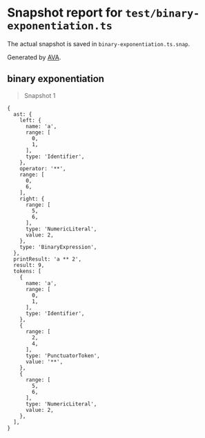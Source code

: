 # Snapshot report for `test/binary-exponentiation.ts`

The actual snapshot is saved in `binary-exponentiation.ts.snap`.

Generated by [AVA](https://avajs.dev).

## binary exponentiation

> Snapshot 1

    {
      ast: {
        left: {
          name: 'a',
          range: [
            0,
            1,
          ],
          type: 'Identifier',
        },
        operator: '**',
        range: [
          0,
          6,
        ],
        right: {
          range: [
            5,
            6,
          ],
          type: 'NumericLiteral',
          value: 2,
        },
        type: 'BinaryExpression',
      },
      printResult: 'a ** 2',
      result: 9,
      tokens: [
        {
          name: 'a',
          range: [
            0,
            1,
          ],
          type: 'Identifier',
        },
        {
          range: [
            2,
            4,
          ],
          type: 'PunctuatorToken',
          value: '**',
        },
        {
          range: [
            5,
            6,
          ],
          type: 'NumericLiteral',
          value: 2,
        },
      ],
    }
